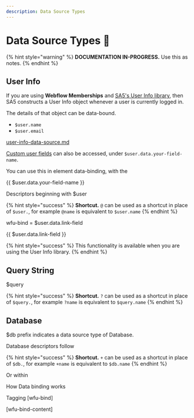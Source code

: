 ```yaml
---
description: Data Source Types
---
```


# Data Source Types 📝

{% hint style="warning" %}
**DOCUMENTATION IN-PROGRESS.** Use this as notes.&#x20;
{% endhint %}

## User Info

If you are using **Webflow Memberships** and [SA5's User Info library](data-sources.md#user-info), then SA5 constructs a User Info object whenever a user is currently logged in.

The details of that object can be data-bound.&#x20;

* `$user.name`
* `$user.email`

[user-info-data-source.md](user-info-data-source.md "mention")

[Custom user fields](../../sa5-user-accounts/logged-in-user-info/custom-user-fields.md) can also be accessed, under `$user.data.your-field-name`.

You can use this in element data-binding, with the&#x20;

\{{ $user.data.your-field-name \}}&#x20;

Descriptors beginning with $user &#x20;

{% hint style="success" %}
**Shortcut.** `@` can be used as a shortcut in place of `$user.`, for example `@name` is equivalent to `$user.name`&#x20;
{% endhint %}



wfu-bind = $user.data.link-field

\{{ $user.data.link-field \}}&#x20;

{% hint style="success" %}
This functionality is available when you are using the User Info library.
{% endhint %}

## Query String

$query

{% hint style="success" %}
**Shortcut.** `?` can be used as a shortcut in place of `$query.`, for example `?name` is equivalent to `$query.name`&#x20;
{% endhint %}

## Database

$db prefix indicates a data source type of Database.&#x20;

Database descriptors follow&#x20;

{% hint style="success" %}
**Shortcut.** `+` can be used as a shortcut in place of `$db.`, for example `+name` is equivalent to `$db.name`  &#x20;
{% endhint %}





Or within





How Data binding works

Tagging \[wfu-bind]

\[wfu-bind-content]

&#x20;



